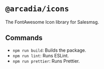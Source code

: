 # `@arcadia/icons`

The FontAwesome Icon library for Salesmsg.

## Commands

- `npm run build`: Builds the package.
- `npm run lint`: Runs ESLint.
- `npm run prettier`: Runs Prettier.
